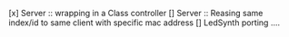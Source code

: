 [x] Server :: wrapping in a Class controller
[] Server :: Reasing same index/id to same client with specific mac address
[] LedSynth porting ....